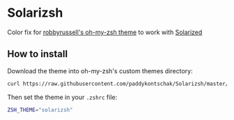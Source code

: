 Solarizsh
=========

Color fix for [robbyrussell's oh-my-zsh theme](https://github.com/robbyrussell/oh-my-zsh/blob/master/themes/robbyrussell.zsh-theme) to work with [Solarized](http://ethanschoonover.com/solarized)

## How to install

Download the theme into oh-my-zsh's custom themes directory:

```sh
curl https://raw.githubusercontent.com/paddykontschak/Solarizsh/master/solarizsh.zsh-theme -o $ZSH_CUSTOM/themes/solarizsh.zsh
```

Then set the theme in your `.zshrc` file: 

```sh
ZSH_THEME="solarizsh"
```
